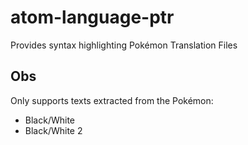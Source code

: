 # atom-language-ptr
Provides syntax highlighting Pokémon Translation Files

## Obs
Only supports texts extracted from the Pokémon:
- Black/White
- Black/White 2
